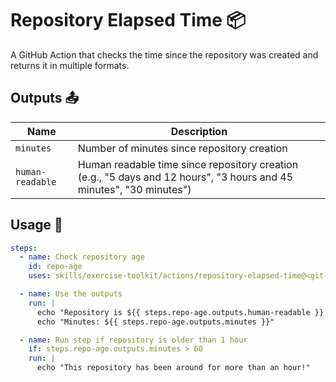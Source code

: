 # Repository Elapsed Time :package:

A GitHub Action that checks the time since the repository was created and returns it in multiple formats.

## Outputs 📤

| Name             | Description                                                                                                         |
| ---------------- | ------------------------------------------------------------------------------------------------------------------- |
| `minutes`        | Number of minutes since repository creation                                                                         |
| `human-readable` | Human readable time since repository creation (e.g., "5 days and 12 hours", "3 hours and 45 minutes", "30 minutes") |

## Usage 🚀

```yaml
steps:
  - name: Check repository age
    id: repo-age
    uses: skills/exercise-toolkit/actions/repository-elapsed-time@<git-tag>

  - name: Use the outputs
    run: |
      echo "Repository is ${{ steps.repo-age.outputs.human-readable }} old"
      echo "Minutes: ${{ steps.repo-age.outputs.minutes }}"

  - name: Run step if repository is older than 1 hour
    if: steps.repo-age.outputs.minutes > 60
    run: |
      echo "This repository has been around for more than an hour!"
```
